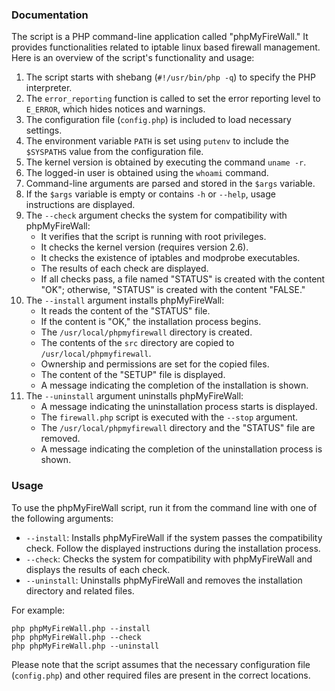 ### Documentation

The script is a PHP command-line application called "phpMyFireWall." It provides functionalities related to iptable linux based firewall management. 
Here is an overview of the script's functionality and usage:

1. The script starts with shebang (`#!/usr/bin/php -q`) to specify the PHP interpreter.
2. The `error_reporting` function is called to set the error reporting level to `E_ERROR`, which hides notices and warnings.
3. The configuration file (`config.php`) is included to load necessary settings.
4. The environment variable `PATH` is set using `putenv` to include the `$SYSPATHS` value from the configuration file.
5. The kernel version is obtained by executing the command `uname -r`.
6. The logged-in user is obtained using the `whoami` command.
7. Command-line arguments are parsed and stored in the `$args` variable.
8. If the `$args` variable is empty or contains `-h` or `--help`, usage instructions are displayed.
9. The `--check` argument checks the system for compatibility with phpMyFireWall:
   - It verifies that the script is running with root privileges.
   - It checks the kernel version (requires version 2.6).
   - It checks the existence of iptables and modprobe executables.
   - The results of each check are displayed.
   - If all checks pass, a file named "STATUS" is created with the content "OK"; otherwise, "STATUS" is created with the content "FALSE."
10. The `--install` argument installs phpMyFireWall:
    - It reads the content of the "STATUS" file.
    - If the content is "OK," the installation process begins.
    - The `/usr/local/phpmyfirewall` directory is created.
    - The contents of the `src` directory are copied to `/usr/local/phpmyfirewall`.
    - Ownership and permissions are set for the copied files.
    - The content of the "SETUP" file is displayed.
    - A message indicating the completion of the installation is shown.
11. The `--uninstall` argument uninstalls phpMyFireWall:
    - A message indicating the uninstallation process starts is displayed.
    - The `firewall.php` script is executed with the `--stop` argument.
    - The `/usr/local/phpmyfirewall` directory and the "STATUS" file are removed.
    - A message indicating the completion of the uninstallation process is shown.

### Usage

To use the phpMyFireWall script, run it from the command line with one of the following arguments:

- `--install`: Installs phpMyFireWall if the system passes the compatibility check. Follow the displayed instructions during the installation process.
- `--check`: Checks the system for compatibility with phpMyFireWall and displays the results of each check.
- `--uninstall`: Uninstalls phpMyFireWall and removes the installation directory and related files.

For example:

```shell
php phpMyFireWall.php --install
php phpMyFireWall.php --check
php phpMyFireWall.php --uninstall
```

Please note that the script assumes that the necessary configuration file (`config.php`) and other required files are present in the correct locations.
